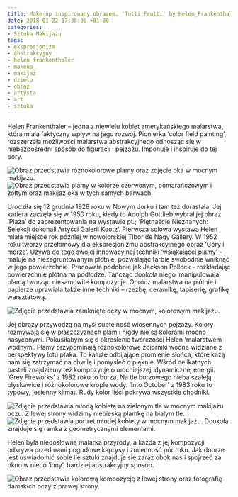 ```yaml
---
title: Make-up inspirowany obrazem. 'Tutti Frutti' by Helen_Frankenthaler
date: 2018-01-22 17:38:00 +01:00
categories:
- Sztuka Makijażu
tags:
- ekspresjonizm
- abstrakcyjny
- helen frankenthaler
- makeup
- makijaż
- dzieło
- obraz
- artysta
- art
- sztuka
---
```


Helen Frankenthaler – jedna z niewielu kobiet amerykańskiego malarstwa, która miała faktyczny wpływ na jego rozwój. Pionierka ‘color field painting’, rozszerzała możliwości malarstwa abstrakcyjnego odnosząc się w niebezpośredni sposób do figuracji i pejzażu. Imponuje i inspiruje do tej pory.

![Obraz przedstawia różnokolorowe plamy oraz zdjęcie oka w mocnym makijażu.](https://assets1.ello.co/uploads/asset/attachment/6960376/ello-optimized-f6c8c2b3.jpg)
![Obraz przedstawia plamy w kolorze czerwonym, pomarańczowym i żółtym oraz makijaż oka w tych samych barwach.](https://assets0.ello.co/uploads/asset/attachment/6960377/ello-optimized-093df884.jpg)

Urodziła się 12 grudnia 1928 roku w Nowym Jorku i tam też dorastała. Jej kariera zaczęła się w 1950 roku, kiedy to Adolph Gottlieb wybrał jej obraz ‘Plaża’ do zaprezentowania na wystawie pt.; ‘Piętnaście Nieznanych: Selekcji dokonali Artyści Galerii Kootz’. Pierwsza solowa wystawa Helen miała miejsce rok później w nowojorskiej Tibor de Nagy Gallery. W 1952 roku tworzy przełomowy dla ekspresjonizmu abstrakcyjnego obraz ‘Góry i morze’. Używa do tego swojej innowacyjnej techniki ‘wsiąkającej plamy’ - maluje na niezagruntowanym płótnie, pozwalając farbie swobodnie wniknąć w jego powierzchnie. Pracowała podobnie jak Jackson Pollock - rozkładając powierzchnie płótna na podłodze. Tańcząc dookoła niego ‘manipulowała’ plamą tworząc niesamowite kompozycje. Oprócz malarstwa na płótnie i papierze uprawiała także inne techniki – rzeźbę, ceramikę, tapiserię, grafikę warsztatową.

![Zdjęcie przedstawia zamknięte oczy w mocnym, kolorowym makijażu.](https://assets0.ello.co/uploads/asset/attachment/6960379/ello-optimized-657d8a69.jpg)

Jej obrazy przywodzą na myśl subtelność wiosennych pejzaży. Kolory rozmywają się w płaszczyznach plam i nigdy nie są kolorami mocno nasyconymi. Pokusiłabym się o określenie twórczości Helen ‘malarstwem wodnym’. Plamy przypominają różnokolorowe zbiorniki wodne widziane z perspektywy lotu ptaka. To kałuże odbijające promienie słońca, które każą nam się zatrzymać na chwilę i pomyśleć o pięknie. Wśród delikatnych pasteli znajdziemy też kompozycje o mocniejszej, dynamicznej energii. ‘Grey Fireworks’ z 1982 roku to burza. Na tle burzowego nieba szaleją błyskawice i różnokolorowe krople wody. ‘Into October’ z 1983 roku to typowy, jesienny klimat. Rudy kolor liści pokrywa wszystkie chodniki.

![Zdjęcie przedstawia młodą kobietę na zielonym tle w mocnym makijażu oczu. Z lewej strony widzimy niebieską plamkę na białym tle.](https://assets0.ello.co/uploads/asset/attachment/6960381/ello-optimized-6fb0b5fb.jpg)
![Zdjęcie przedstawia portret młodej kobiety w mocnym makijażu. Dookoła znajduje się ramka z geometrycznymi elementami.](https://assets2.ello.co/uploads/asset/attachment/6960383/ello-optimized-9fc89e7b.jpg)

Helen była niedosłowną malarką przyrody, a każda z jej kompozycji odkrywa przed nami pogodowe kaprysy i zmienność pór roku. Jak dobrze jest uświadomić sobie ile sztuki znajduje się zaraz obok nas i spojrzeć za okno w nieco ‘inny’, bardziej abstrakcyjny sposób.

![Obraz przedstawia kolorową kompozycję z lewej strony oraz fotografię damskich oczy z prawej strony.](https://assets3.ello.co/uploads/asset/attachment/6960386/ello-optimized-d9c64e3d.jpg)